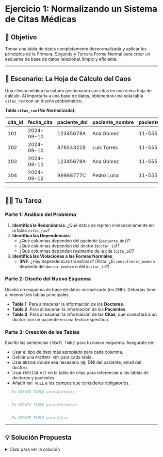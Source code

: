 # Ejercicio 1: Normalizando un Sistema de Citas Médicas

## 🎯 Objetivo

Tomar una tabla de datos completamente desnormalizada y aplicar los principios de la Primera, Segunda y Tercera Forma Normal para crear un esquema de base de datos relacional, limpio y eficiente.

---

## 📖 Escenario: La Hoja de Cálculo del Caos

Una clínica médica ha estado gestionando sus citas en una única hoja de cálculo. Al importarla a una base de datos, obtenemos una sola tabla `citas_raw` con un diseño problemático.

**Tabla `citas_raw` (No Normalizada):**

| cita_id | fecha_cita | paciente_dni | paciente_nombre | paciente_telefono | doctor_id | doctor_nombre | doctor_especialidad | consultorio_numero | notas_cita |
|---|---|---|---|---|---|---|---|---|---|
| 101 | 2024-09-10 | 12345678A | Ana Gómez | 11-555-1234 | D05 | Dr. Carlos Ruiz | Cardiología | 301 | "Paciente refiere dolor de pecho" |
| 102 | 2024-09-10 | 87654321B | Luis Torres | 11-555-8765 | D07 | Dra. Laura Paus | Dermatología | 402 | "Revisión de lunar" |
| 103 | 2024-09-11 | 12345678A | Ana Gómez | 11-555-1234 | D05 | Dr. Carlos Ruiz | Cardiología | 301 | "Seguimiento de tratamiento" |
| 104 | 2024-09-12 | 99988777C | Pedro Luna | 11-555-9988 | D05 | Dr. Carlos Ruiz | Cardiología | 301 | "Electrocardiograma" |

---

## 🏋️‍♀️ Tu Tarea

### Parte 1: Análisis del Problema

1.  **Identificá la Redundancia**: ¿Qué datos se repiten innecesariamente en la tabla `citas_raw`?
2.  **Identificá las Dependencias**: 
    *   ¿Qué columnas dependen del paciente (`paciente_dni`)?
    *   ¿Qué columnas dependen del doctor (`doctor_id`)?
    *   ¿Qué columnas dependen realmente de la cita (`cita_id`)?
3.  **Identificá las Violaciones a las Formas Normales**:
    *   **3NF**: ¿Hay dependencias transitivas? (Pista: ¿El `consultorio_numero` depende del `doctor_nombre` o del `doctor_id`?).

### Parte 2: Diseño del Nuevo Esquema

Diseñá un esquema de base de datos normalizado (en 3NF). Deberías tener al menos tres tablas principales.

*   **Tabla 1**: Para almacenar la información de los **Doctores**.
*   **Tabla 2**: Para almacenar la información de los **Pacientes**.
*   **Tabla 3**: Para almacenar la información de las **Citas**, que conectará a un doctor con un paciente en una fecha específica.

### Parte 3: Creación de las Tablas

Escribí las sentencias `CREATE TABLE` para tu nuevo esquema. Asegurate de:

*   Usar el tipo de dato más apropiado para cada columna.
*   Definir una `PRIMARY KEY` para cada tabla.
*   Usar `UNIQUE` donde sea necesario (ej: DNI del paciente, email del doctor).
*   Usar `FOREIGN KEY` en la tabla de citas para referenciar a las tablas de doctores y pacientes.
*   Añadir `NOT NULL` a los campos que consideres obligatorios.

```sql
-- Tu CREATE TABLE para Doctores


-- Tu CREATE TABLE para Pacientes


-- Tu CREATE TABLE para Citas

```

---

## 💡 Solución Propuesta

<details>
<summary>Click para ver la solución</summary>

### Análisis del Problema (Solución)

1.  **Redundancia**: Se repiten los datos completos de "Ana Gómez" y del "Dr. Carlos Ruiz" en múltiples filas.
2.  **Dependencias**:
    *   `paciente_nombre` y `paciente_telefono` dependen de `paciente_dni`.
    *   `doctor_nombre`, `doctor_especialidad` y `consultorio_numero` dependen de `doctor_id`.
    *   Solo `fecha_cita`, `paciente_dni`, `doctor_id` y `notas_cita` dependen directamente de `cita_id`.
3.  **Violaciones**: Hay claras dependencias transitivas. `doctor_nombre` depende de `doctor_id`, que a su vez está en la fila de la cita. Esto viola la 3NF.

### Creación de Tablas (Solución)

```sql
-- Tabla para Doctores
CREATE TABLE doctores (
    id INTEGER PRIMARY KEY AUTOINCREMENT,
    doctor_codigo TEXT UNIQUE NOT NULL, -- Mantenemos el D05, D07 como código único
    nombre TEXT NOT NULL,
    especialidad TEXT NOT NULL,
    consultorio_numero INTEGER
);

-- Tabla para Pacientes
CREATE TABLE pacientes (
    id INTEGER PRIMARY KEY AUTOINCREMENT,
    dni TEXT UNIQUE NOT NULL,
    nombre TEXT NOT NULL,
    telefono TEXT
);

-- Tabla para Citas (la tabla transaccional)
CREATE TABLE citas (
    id INTEGER PRIMARY KEY AUTOINCREMENT,
    fecha_cita DATETIME NOT NULL,
    paciente_id INTEGER NOT NULL,
    doctor_id INTEGER NOT NULL,
    notas TEXT,
    estado TEXT DEFAULT 'programada' CHECK(estado IN ('programada', 'completada', 'cancelada')),
    
    FOREIGN KEY (paciente_id) REFERENCES pacientes(id),
    FOREIGN KEY (doctor_id) REFERENCES doctores(id)
);

```

</details>
